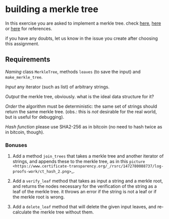 # building a merkle tree

In this exercise you are asked to implement a merkle tree. check
[here](https://en.bitcoin.it/wiki/Protocol_documentation#Merkle_Trees),
[here](http://chimera.labs.oreilly.com/books/1234000001802/ch07.html#merkle_trees)
or [here](https://bitcoin.org/en/developer-guide#transaction-data)
for references. 

if you have any doubts, let us know in the issue you create 
after choosing this assignment.

## Requirements


*Naming*
    class ``MerkleTree``, methods ``leaves`` (to save the input) and 
    ``make_merkle_tree``.

*Input*
    any iterator (such as list) of arbitrary strings.

*Output*
    the merkle tree, obviously. what is the ideal data structure for it?

*Order*
    the algorithm must be deterministic: the same set of strings should return 
    the same merkle tree. (obs.: this is *not* desirable for the real world, 
    but is useful for debugging).

*Hash function*
    please use SHA2-256 as in bitcoin (no need to hash twice as in bitcoin, 
    though).

### Bonuses


1. Add a method ``join_trees`` that takes a merkle tree and another
   iterator of strings, and appends these to the merkle tree, as in this 
   `picture <https://www.certificate-transparency.org/_/rsrc/1472780088737/log-proofs-work/ct_hash_2.png>`_.

1. Add a ``verify_leaf`` method that takes as input a string and a merkle
   root, and returns the nodes necessary for the verification of the string 
   as a leaf of the merkle tree. it throws an error if the string is not a 
   leaf or if the merkle root is wrong.

1. Add a ``delete_leaf`` method that will delete the given input leaves, and
   re-calculate the merkle tree without them.
